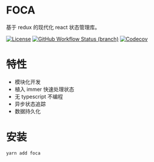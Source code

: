 # FOCA

基于 redux 的现代化 react 状态管理库。

[![License](https://img.shields.io/github/license/focs-js/foca)](https://github.com/focs-js/foca/blob/master/LICENSE)
[![GitHub Workflow Status (branch)](https://img.shields.io/github/workflow/status/focs-js/foca/CI/master)](https://github.com/focs-js/foca/actions)
[![Codecov](https://img.shields.io/codecov/c/github/focs-js/foca)](https://codecov.io/gh/focs-js/foca)

# 特性

- 模块化开发
- 植入 immer 快速处理状态
- 无 typescript 不编程
- 异步状态追踪
- 数据持久化

# 安装

```bash
yarn add foca
```
